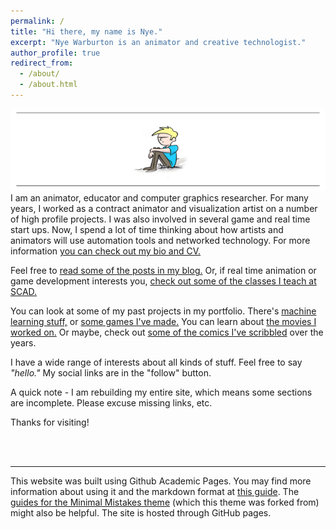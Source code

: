 ```yaml
---
permalink: /
title: "Hi there, my name is Nye."
excerpt: "Nye Warburton is an animator and creative technologist."
author_profile: true
redirect_from:
  - /about/
  - /about.html
---
```

![Nye Warburton](images\nyetoon_header.png)
<br>
I am an animator, educator and computer graphics researcher. For many years, I worked as a contract animator and visualization artist on a number of high profile projects. I was also involved in several game and real time start ups. Now, I spend a lot of time thinking about how artists and animators will use automation tools and networked technology. For more information [you can check out my bio and CV.](https://nyeguy.github.io/cv/)
<br>

Feel free to [read some of the posts in my blog.](https://nyeguy.github.io/year-archive/)
Or, if real time animation or game development interests you, [check out some of the classes I teach at SCAD.](https://nyeguy.github.io/teaching/)
<br>

You can look at some of my past projects in my portfolio. There's [machine learning stuff,](https://nyeguy.github.io/portfolio/machine-learning-experiments) or [some games I've made.](https://nyeguy.github.io/portfolio/game-development) You can learn about [the movies I worked on.](https://nyeguy.github.io/portfolio/previsualization) Or maybe, check out [some of the comics I've scribbled](https://nyeguy.github.io/comics/) over the years.
<br>

I have a wide range of interests about all kinds of stuff. Feel free to say *"hello."*
My social links are in the "follow" button.
<br>

A quick note - I am rebuilding my entire site, which means some sections are incomplete. Please excuse missing links, etc.

Thanks for visiting!

<br>
<br>




------
This website was built using Github Academic Pages. You may find more information about using it and the markdown format at [this guide](https://academicpages.github.io/markdown/). The [guides for the Minimal Mistakes theme](https://mmistakes.github.io/minimal-mistakes/docs/configuration/) (which this theme was forked from) might also be helpful. The site is hosted through GitHub pages.
